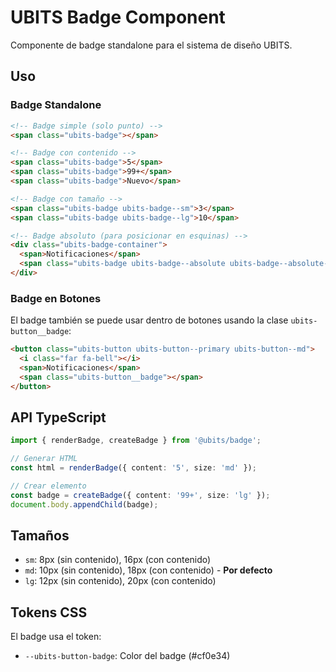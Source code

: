 # UBITS Badge Component

Componente de badge standalone para el sistema de diseño UBITS.

## Uso

### Badge Standalone

```html
<!-- Badge simple (solo punto) -->
<span class="ubits-badge"></span>

<!-- Badge con contenido -->
<span class="ubits-badge">5</span>
<span class="ubits-badge">99+</span>
<span class="ubits-badge">Nuevo</span>

<!-- Badge con tamaño -->
<span class="ubits-badge ubits-badge--sm">3</span>
<span class="ubits-badge ubits-badge--lg">10</span>

<!-- Badge absoluto (para posicionar en esquinas) -->
<div class="ubits-badge-container">
  <span>Notificaciones</span>
  <span class="ubits-badge ubits-badge--absolute ubits-badge--absolute-top-right">5</span>
</div>
```

### Badge en Botones

El badge también se puede usar dentro de botones usando la clase `ubits-button__badge`:

```html
<button class="ubits-button ubits-button--primary ubits-button--md">
  <i class="far fa-bell"></i>
  <span>Notificaciones</span>
  <span class="ubits-button__badge"></span>
</button>
```

## API TypeScript

```typescript
import { renderBadge, createBadge } from '@ubits/badge';

// Generar HTML
const html = renderBadge({ content: '5', size: 'md' });

// Crear elemento
const badge = createBadge({ content: '99+', size: 'lg' });
document.body.appendChild(badge);
```

## Tamaños

- `sm`: 8px (sin contenido), 16px (con contenido)
- `md`: 10px (sin contenido), 18px (con contenido) - **Por defecto**
- `lg`: 12px (sin contenido), 20px (con contenido)

## Tokens CSS

El badge usa el token:
- `--ubits-button-badge`: Color del badge (#cf0e34)

